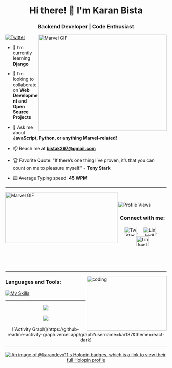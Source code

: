 <h1 align="center">Hi there! 👋 I'm Karan Bista</h1>
<h3 align="center">Backend Developer | Code Enthusiast</h3>

<img alt="Marvel GIF" align="right" width="400" height="300" src="https://i.giphy.com/media/v1.Y2lkPTc5MGI3NjExeHoxa2tiMGh6cG04YjUxYXc0MGg5eDRmMWcwenJ4anE1YW1tdDlrNyZlcD12MV9pbnRlcm5hbF9naWZfYnlfaWQmY3Q9Zw/MUlmRFnTQxwJ2/giphy.gif">

<p align="left">
  <a href="https://x.com/KaranBista47908?t=G1Smnmd7gAb_4vPBRYeR_Q&s=09">
    <img src="https://img.shields.io/twitter/url?style=social&label=Follow%20%40KaranBista47908&url=https%3A%2F%2Ftwitter.com%2FKaranBista47908" alt="Twitter">
  </a>
</p>

- 🌱 I’m currently learning **Django**

- 👯 I’m looking to collaborate on **Web Development and Open Source Projects**

- 💬 Ask me about **JavaScript, Python, or anything Marvel-related!**

- 📫 Reach me at **bistak297@gmail.com**

- 🏆 Favorite Quote: "If there’s one thing I’ve proven, it’s that you can count on me to pleasure myself." - **Tony Stark**

- ⌨️ Average Typing speed: **45 WPM**

<hr />
<img alt="Marvel GIF" width="350" height="160" align="left" src="https://i.giphy.com/media/v1.Y2lkPTc5MGI3NjExbzZodWJnbGVobGVrbjNqaGVsYmV4ZDV4MnZsM3B1NjRqdGl4NHlwdCZlcD12MV9pbnRlcm5hbF9naWZfYnlfaWQmY3Q9Zw/N1DlKzpUcCy1xMVO5D/giphy.gif">

<br />

![Profile Views](https://komarev.com/ghpvc/?username=kar137&color=blue)

<div align="center">
<h3>Connect with me:</h3>
<p>
<a href="https://x.com/KaranBista47908" target="_blank">
  <img align="center" src="https://raw.githubusercontent.com/rahuldkjain/github-profile-readme-generator/master/src/images/icons/Social/twitter.svg" alt="Twitter" height="30" width="40" />
</a>&nbsp;&nbsp;&nbsp;
<a href="https://www.linkedin.com/in/karan-bista-6200242a1?utm_source=share&utm_campaign=share_via&utm_content=profile&utm_medium=android_app" target="_blank">
  <img align="center" src="https://raw.githubusercontent.com/rahuldkjain/github-profile-readme-generator/master/src/images/icons/Social/linked-in-alt.svg" alt="LinkedIn" height="30" width="40" />
</a>&nbsp;&nbsp;&nbsp;
<a href="https://www.instagram.com/karan_bista18?igsh=MW1hYXVybjJsOHpscw==" target="_blank">
  <img align="center" src="https://raw.githubusercontent.com/rahuldkjain/github-profile-readme-generator/master/src/images/icons/Social/instagram.svg" alt="LinkedIn" height="30" width="40" />
</a>
</p>
</div>

<br /><br /><br />

<hr />
<img alt="coding" align="right" width="250" height="170" src="https://i.giphy.com/media/v1.Y2lkPTc5MGI3NjExYWtsd3B6cmVjdm5udnFrNGc1cXhoNG9uZnBqdDB1MzE2NG02MjVvNiZlcD12MV9pbnRlcm5hbF9naWZfYnlfaWQmY3Q9Zw/78XCFBGOlS6keY1Bil/giphy.gif" />
<h3 align="left">Languages and Tools:</h3>

[![My Skills](https://skillicons.dev/icons?i=html,css,js,python,flask,django,postgresql,mysql,git,github&perline=6)](https://skillicons.dev)

<hr />

<div align="center">
<a href="https://github.com/kar137">
  <img align="center" src="https://github-readme-stats.vercel.app/api?username=kar137&theme=tokyonight" />
</a>  
<br /><br />
<a href="https://github.com/kar137">
  <img align="center" src="https://github-readme-streak-stats.herokuapp.com/?user=kar137&theme=tokyonight" />
</a>
<br /><br />
![Activity Graph](https://github-readme-activity-graph.vercel.app/graph?username=kar137&theme=react-dark)  
</div>

<hr />

<div align="center">
  <a href="https://holopin.io/@karandevx11">
    <img src="https://holopin.me/karandevx11" alt="An image of @karandevx11's Holopin badges, which is a link to view their full Holopin profile" />
  </a>
</div>
